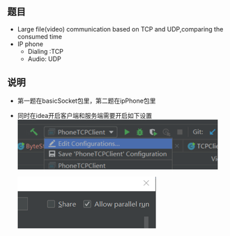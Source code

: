 
## 题目
* Large file(video) communication based on TCP and UDP,comparing the consumed time 
* IP phone
    * Dialing :TCP
    * Audio: UDP

## 说明
* 第一题在basicSocket包里，第二题在ipPhone包里
* 同时在idea开启客户端和服务端需要开启如下设置
    ![说明1](pic/instruction1.png)

    ![说明2](pic/instruction2.png)
